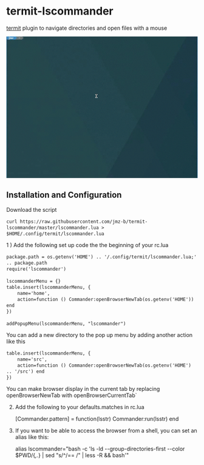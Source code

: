 # termit-lscommander
[termit](https://github.com/nonstop/termit) plugin to navigate directories and open files with a mouse

![alt tag](https://raw.githubusercontent.com/jmz-b/termit-lscommander/master/demo.gif)

## Installation and Configuration
Download the script

    curl https://raw.githubusercontent.com/jmz-b/termit-lscommander/master/lscommander.lua >  $HOME/.config/termit/lscommander.lua

1 ) Add the following set up code the the beginning of your rc.lua

```
package.path = os.getenv('HOME') .. '/.config/termit/lscommander.lua;' .. package.path
require('lscommander')

lscommanderMenu = {}
table.insert(lscommanderMenu, {
	name='home',
	action=function () Commander:openBrowserNewTab(os.getenv('HOME')) end 
})

addPopupMenu(lscommanderMenu, "lscommander")
```

You can add a new directory to the pop up menu by adding another action like this

```
table.insert(lscommanderMenu, {
	name='src',
	action=function () Commander:openBrowserNewTab(os.getenv('HOME') .. '/src') end 
})
```

You can make browser display in the current tab by replacing openBrowserNewTab with openBrowserCurrentTab`

2) Add the following to your defaults.matches in rc.lua

    [Commander.pattern] = function(lsstr) Commander:run(lsstr) end

3) If you want to be able to access the browser from a shell, you can set an alias like this:

    alias lscommander="bash -c 'ls -ld  --group-directories-first --color $PWD/{*,.*} | sed \"s/^/== /\" | less -R && bash'"
